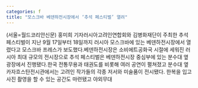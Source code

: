 ```yaml
---
categories: f
title: "모스크바 베덴하전시장에서 ‘추석 페스티벌’ 열려"
---
```

(서울=월드코리안신문) 홍미희 기자러시아고려인연합회와 김병화재단이 주최한 추석 페스티벌이 지난 9월 17일부터 18일까지 러시아 모스크바에 있는 베덴하전시장에서 열렸다고 모스크바 프레스가 보도했다.베덴하전시장은 소비에트공화국 시절에 세워진 러시아 최대 규모의 전시장으로 추석 페스티벌은 베덴하전시장 중심부에 있는 분수대 옆 광장에서 진행됐다.한국 전통무용과 태권도를 비롯해 여러 공연이 펼쳐졌고 분수대 옆 카자흐스탄전시관에서는 고려인 작가들의 각종 저서와 미술품이 전시됐다. 한복을 입고 사진 촬영을 할 수 있는 공간도 마련됐고 야외무대
